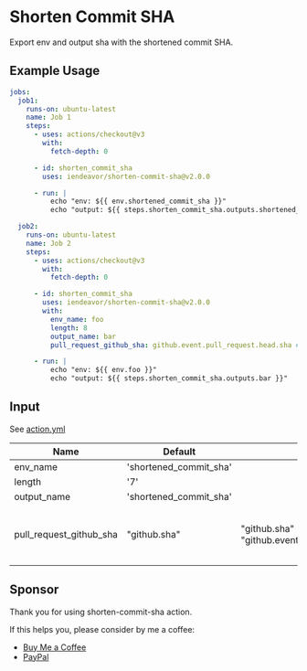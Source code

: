 # Shorten Commit SHA

Export env and output sha with the shortened commit SHA.

## Example Usage

```yaml
jobs:
  job1:
    runs-on: ubuntu-latest
    name: Job 1
    steps:
      - uses: actions/checkout@v3
        with:
          fetch-depth: 0

      - id: shorten_commit_sha
        uses: iendeavor/shorten-commit-sha@v2.0.0

      - run: |
          echo "env: ${{ env.shortened_commit_sha }}"
          echo "output: ${{ steps.shorten_commit_sha.outputs.shortened_commit_sha }}"

  job2:
    runs-on: ubuntu-latest
    name: Job 2
    steps:
      - uses: actions/checkout@v3
        with:
          fetch-depth: 0

      - id: shorten_commit_sha
        uses: iendeavor/shorten-commit-sha@v2.0.0
        with:
          env_name: foo
          length: 8
          output_name: bar
          pull_request_github_sha: github.event.pull_request.head.sha # use the last commit to the head branch of the pull request, instead of the last merge commit of the pull request merge branch

      - run: |
          echo "env: ${{ env.foo }}"
          echo "output: ${{ steps.shorten_commit_sha.outputs.bar }}"
```

## Input

See [action.yml](https://github.com/iendeavor/shorten-sommit-sha/blob/main/action.yml)

| Name                    | Default                | Options                                              | Description                                                                                                                                        |
| ----------------------- | ---------------------- | ---------------------------------------------------- | -------------------------------------------------------------------------------------------------------------------------------------------------- |
| env_name                | 'shortened_commit_sha' |                                                      | The env name of the shortened sha.                                                                                                                 |
| length                  | '7'                    |                                                      | The length of the shortened sha.                                                                                                                   |
| output_name             | 'shortened_commit_sha' |                                                      | The output name of the shortened sha.                                                                                                              |
| pull_request_github_sha | "github.sha"           | "github.sha" \| "github.event.pull_request.head.sha" | The sha to be shortened for pull requests. See also: https://docs.github.com/en/actions/using-workflows/events-that-trigger-workflows#pull_request |

## Sponsor

Thank you for using shorten-commit-sha action.

If this helps you, please consider by me a coffee:

- [Buy Me a Coffee](https://bmc.link/iendeavor)
- [PayPal](https://paypal.me/iendeavor)
